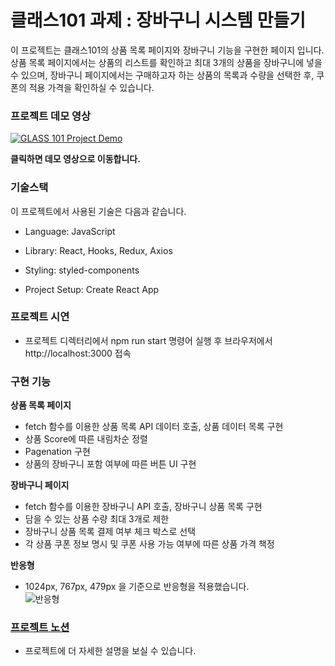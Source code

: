 # 클래스101 과제 : 장바구니 시스템 만들기
이 프로젝트는 클래스101의 상품 목록 페이지와 장바구니 기능을 구현한 페이지 입니다. <br>
상품 목록 페이지에서는 상품의 리스트를 확인하고 최대 3개의 상품을 장바구니에 넣을 수 있으며, 장바구니 페이지에서는 구매하고자 하는 상품의 목록과 수량을 선택한 후, 쿠폰의 적용 가격을 확인하실 수 있습니다. 
 
### 프로젝트 데모 영상
[![GLASS 101 Project Demo](https://images.velog.io/images/carminchameleon/post/d5485be1-dc83-40cf-88a9-c2899b638e79/image.png
)](https://youtu.be/INNFL6JMFIs)

**클릭하면 데모 영상으로 이동합니다.**

### 기술스택
이 프로젝트에서 사용된 기술은 다음과 같습니다.

- Language: JavaScript
- Library: React, Hooks, Redux, Axios
- Styling: styled-components

- Project Setup: Create React App

### 프로젝트 시연
- 프로젝트 디렉터리에서 npm run start 명령어 실행 후 브라우저에서 http://localhost:3000 접속

### 구현 기능

**상품 목록 페이지**

- fetch 함수를 이용한 상품 목록 API 데이터 호출, 상품 데이터 목록 구현
- 상품 Score에 따른 내림차순 정렬
- Pagenation 구현
- 상품의 장바구니 포함 여부에 따른 버튼 UI 구현

**장바구니 페이지**
- fetch 함수를 이용한 장바구니 API 호출, 장바구니 상품 목록 구현
- 담을 수 있는 상품 수량 최대 3개로 제한
- 장바구니 상품 목록 결제 여부 체크 박스로 선택
- 각 상품 쿠폰 정보 명시 및 쿠폰 사용 가능 여부에 따른 상품 가격 책정

**반응형**

- 1024px, 767px, 479px 을 기준으로 반응형을 적용했습니다.  
![반응형](https://images.velog.io/images/carminchameleon/post/0993bd3e-c3b1-415d-864f-f8454755194a/image.png)


### [프로젝트 노션](https://www.notion.so/carminido/101-89228e37b23c44cdb2a709824822bc69)
- 프로젝트에 더 자세한 설명을 보실 수 있습니다.
